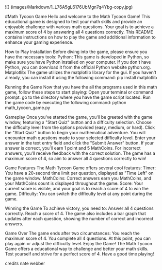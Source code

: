 
![] (images/Markdown/1_L76A5gL6176UbMgn7q4Ybg-copy.jpg)


#Math Tycoon Game
Hello and welcome to the Math Tycoon Game! This educational game is designed to test your math skills and provide an enjoyable challenge with various math questions. Your goal is to achieve a maximum score of 4 by answering all 4 questions correctly. This README contains instructions on how to play the game and additional information to enhance your gaming experience.

How to Play
Installation
Before diving into the game, please ensure you have the necessary tools:
Python: This game is developed in Python, so make sure you have Python installed on your computer. If you don't have Python, you can download it from the official Python website python.org.
Matplotlib: The game utilizes the matplotlib library for the gui. If you haven't already, you can install it using the following command:
pip install matplotlib


Running the Game
Now that you have the all the programs used in this math game, follow these steps to start playing:
Open your terminal or command prompt.
go to the directory where you have the game script located.
Run the game code by executing the following command:
python math_tycoon_game.py

Gameplay
Once you've started the game, you'll be greeted with the game window, featuring a "Start Quiz" button and a difficulty selection.
Choose the difficulty level from the options provided (easy, medium, or hard).
Click the "Start Quiz" button to begin your mathematical adventure.
You will encounter math questions made to your selected difficulty level.
Enter your answer in the text entry field and click the "Submit Answer" button.
If your answer is correct, you'll earn 1 point and 5 MathCoins. For incorrect answers, you'll receive feedback with the correct solution.
The game has a maximum score of 4, so aim to answer all 4 questions correctly to win!


Game Features
The Math Tycoon Game offers several cool features:
Timer: You have a 20-second time limit per question, displayed as "Time Left" on the game window.
MathCoins: Correct answers earn you MathCoins, and your MathCoins count is displayed throughout the game.
Score: Your current score is visible, and your goal is to reach a score of 4 to win the game.
Difficulty: You can switch the difficulty level at any point during the game.

Winning the Game
To achieve victory, you need to:
Answer all 4 questions correctly.
Reach a score of 4.
The game also includes a bar graph that updates after each question, showing the number of correct and incorrect answers.

Game Over
The game ends after two circumstances:
You reach the maximum score of 4.
You complete all 4 questions.
At this point, you can play again or adjust the difficulty level.
Enjoy the Game!
The Math Tycoon Game offers a educational way to challenge and better your math skills. Test yourself and strive for a perfect score of 4. Have a good time playing!


credits
nate webber


